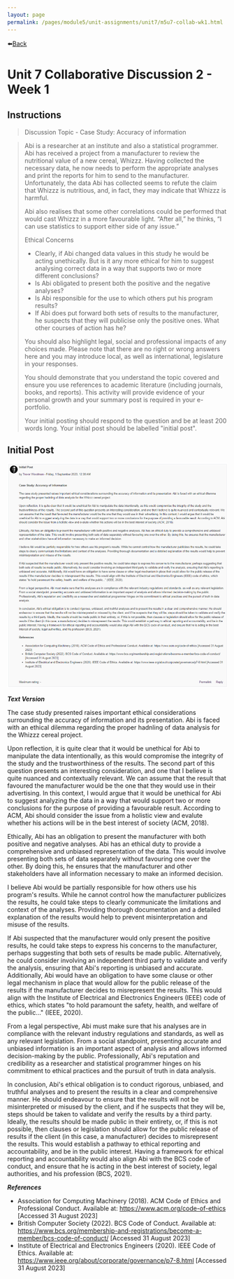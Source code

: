 ```yaml
---
layout: page
permalink: /pages/module5/unit-assignments/unit7/m5u7-collab-wk1.html
---
```


⬅️[Back](/pages/module5/unit-assignments/unit7/m5u7.html)

# Unit 7 Collaborative Discussion 2 - Week 1

## Instructions

>Discussion Topic - Case Study: Accuracy of information

>Abi is a researcher at an institute and also a statistical programmer. Abi has received a project from a manufacturer to review the nutritional value of a new cereal, Whizzz. Having collected the necessary data, he now needs to perform the appropriate analyses and print the reports for him to send to the manufacturer. Unfortunately, the data Abi has collected seems to refute the claim that Whizzz is nutritious, and, in fact, they may indicate that Whizzz is harmful.
>
>Abi also realises that some other correlations could be performed that would cast Whizzz in a more favourable light. “After all,” he thinks, “I can use statistics to support either side of any issue.”
>
>Ethical Concerns
>
>- Clearly, if Abi changed data values in this study he would be acting unethically. But is it any more ethical for him to suggest analysing correct data in a way that supports two or more different conclusions?
>- Is Abi obligated to present both the positive and the negative analyses?
>- Is Abi responsible for the use to which others put his program results?
>- If Abi does put forward both sets of results to the manufacturer, he suspects that they will publicise only the positive ones. What other courses of action has he?
>
>You should also highlight legal, social and professional impacts of any choices made. Please note that there are no right or wrong answers here and you may introduce local, as well as international, legislature in your responses.
>
>You should demonstrate that you understand the topic covered and ensure you use references to academic literature (including journals, books, and reports). This activity will provide evidence of your personal growth and your summary post is required in your e-portfolio.
>
>Your initial posting should respond to the question and be at least 200 words long. Your initial post should be labelled "initial post".


## Initial Post


![TW Initial Post Unit 7 Collab](images/trevor-initial-post.png)

__*Text Version*__

The case study presented raises important ethical considerations surrounding the accuracy of information and its presentation. Abi is faced with an ethical dilemma regarding the proper hadnling of data analysis for the Whizzz cereal project.

Upon reflection, it is quite clear that it would be unethical for Abi to manipulate the data intentionally, as this would compromise the integrity of the study and the trustworthiness of the results. The second part of this question presents an interesting consideration, and one that I believe is quite nuanced and contextually relevant. We can assume that the result that favoured the manufacturer would be the one that they would use in their advertising. In this context, I would argue that it would be unethical for Abi to suggest analyzing the data in a way that would support two or more conclusions for the purpose of providing a favourable result. According to ACM, Abi should consider the issue from a holistic view and evalute whether his actions will be in the best interest of society (ACM, 2018).

Ethically, Abi has an obligation to present the manufacturer with both positive and negative analyses. Abi has an ethical duty to provide a comprehensive and unbiased representation of the data. This would involve presenting both sets of data separately without favouring one over the other. By doing this, he ensures that the manufacturer and other stakeholders have all information necessary to make an informed decision.

I believe Abi would be partially responsible for how others use his program's results. While he cannot control how the manufacturer publicizes the results, he could take steps to clearly communicate the limitations and context of the analyses. Providing thorough documentation and a detailed explanation of the results would help to prevent misinterpretation and misuse of the results.

If Abi suspected that the manufacturer would only present the positive results, he could take steps to express his concerns to the manufacturer, perhaps suggesting that both sets of results be made public. Alternatively, he could consider involving an independent third party to validate and verify the analysis, ensuring that Abi's reporting is unbiased and accurate. Additionally, Abi would have an obligation to have some clause or other legal mechanism in place that would allow for the public release of the results if the manufacturer decides to misrepresent the results. This would align with the Institute of Electrical and Electronics Engineers (IEEE) code of ethics, which states "to hold paramount the safety, health, and welfare of the public..." (IEEE, 2020).

From a legal perspective, Abi must make sure that his analyses are in compliance with the relevant industry regulations and standards, as well as any relevant legislation. From a social standpoint, presenting accurate and unbiased information is an important aspect of analysis and allows informed decision-making by the public. Professionally, Abi's reputation and credibility as a researcher and statistical programmer hinges on his commitment to ethical practices and the pursuit of truth in data analysis.

In conclusion, Abi's ethical obligation is to conduct rigorous, unbiased, and truthful analyses and to present the results in a clear and comprehensive manner. He should endeavour to ensure that the results will not be misinterpreted or misused by the client, and if he suspects that they will be, steps should be taken to validate and verify the results by a third party. Ideally, the results should be made public in their entirety, or, if this is not possible, then clauses or legislation should allow for the public release of results if the client (in this case, a manufacturer) decides to misrepresent the results. This would establish a pathway to ethical reporting and accountability, and be in the public interest. Having a framework for ethical reporting and accountability would also align Abi with the BCS code of conduct, and ensure that he is acting in the best interest of society, legal authorities, and his profession (BCS, 2021).

__*References*__

- Association for Computing Machinery (2018). ACM Code of Ethics and Professional Conduct. Available at: https://www.acm.org/code-of-ethics [Accessed 31 August 2023]
- British Computer Society (2022). BCS Code of Conduct. Available at: https://www.bcs.org/membership-and-registrations/become-a-member/bcs-code-of-conduct/ [Accessed 31 August 2023]
- Institute of Electrical and Electronics Engineers (2020). IEEE Code of Ethics. Available at: https://www.ieee.org/about/corporate/governance/p7-8.html [Accessed 31 August 2023]
